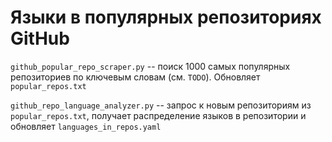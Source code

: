 # Языки в популярных репозиториях GitHub

`github_popular_repo_scraper.py` -- поиск 1000 самых популярных репозиториев по ключевым словам (см. `TODO`). Обновляет `popular_repos.txt`

`github_repo_language_analyzer.py` -- запрос к новым репозиториям из `popular_repos.txt`, получает распределение языков в репозитории и обновляет `languages_in_repos.yaml`